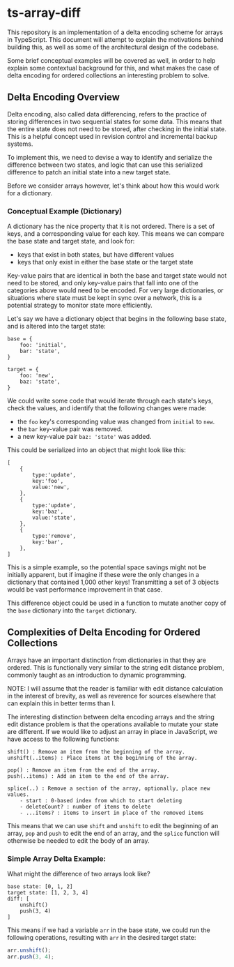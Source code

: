 # ts-array-diff

This repository is an implementation of a delta encoding scheme for arrays
in TypeScript. This document will attempt to explain the motivations behind
building this, as well as some of the architectural design of the codebase.

Some brief conceptual examples will be covered as well, in order to help explain
some contextual background for this, and what makes the case of delta encoding
for ordered collections an interesting problem to solve.

## Delta Encoding Overview

Delta encoding, also called data differencing, refers to the practice of storing
differences in two sequential states for some data. This means that the entire
state does not need to be stored, after checking in the initial state. This
is a helpful concept used in revision control and incremental backup systems.

To implement this, we need to devise a way to identify and serialize the
difference between two states, and logic that can use this serialized difference
to patch an initial state into a new target state.

Before we consider arrays however, let's think about how this would work for
a dictionary.

### Conceptual Example (Dictionary)

A dictionary has the nice property that it is not ordered. There is a set of
keys, and a corresponding value for each key. This means we can compare the
base state and target state, and look for:
*  keys that exist in both states, but have different values
*  keys that only exist in either the base state or the target state

Key-value pairs that are identical in both the base and target state would
not need to be stored, and only key-value pairs that fall into one of the
categories above would need to be encoded. For very large dictionaries, or
situations where state must be kept in sync over a network, this is a
potential strategy to monitor state more efficiently.

Let's say we have a dictionary object that begins in the following base state,
and is altered into the target state:

```
base = {
    foo: 'initial',
    bar: 'state',
}

target = {
    foo: 'new',
    baz: 'state',
}
```

We could write some code that would iterate through each state's keys, check
the values, and identify that the following changes were made:
*  the `foo` key's corresponding value was changed from `initial` to `new`.
*  the `bar` key-value pair was removed.
*  a new key-value pair `baz: 'state'` was added.

This could be serialized into an object that might look like this:
```
[
    {
        type:'update',
        key:'foo',
        value:'new',
    },
    {
        type:'update',
        key:'baz',
        value:'state',
    },
    {
        type:'remove',
        key:'bar',
    },
]
```

This is a simple example, so the potential space savings might not be initially
apparent, but if imagine if these were the only changes in a dictionary that
contained 1,000 other keys! Transmitting a set of 3 objects would be vast
performance improvement in that case.

This difference object could be used in a function to mutate another copy
of the `base` dictionary into the `target` dictionary.

## Complexities of Delta Encoding for Ordered Collections

Arrays have an important distinction from dictionaries in that they are
ordered. This is functionally very similar to the string edit distance problem,
commonly taught as an introduction to dynamic programming.

NOTE: I will assume that the reader is familiar with edit distance calculation
in the interest of brevity, as well as reverence for sources elsewhere that can
explain this in better terms than I.

The interesting distinction between delta encoding arrays and the string edit
distance problem is that the operations available to mutate your state are
different. If we would like to adjust an array in place in JavaScript, we have
access to the following functions:

```
shift() : Remove an item from the beginning of the array.
unshift(..items) : Place items at the beginning of the array.

pop() : Remove an item from the end of the array.
push(..items) : Add an item to the end of the array.

splice(..) : Remove a section of the array, optionally, place new values.
    - start : 0-based index from which to start deleting
    - deleteCount? : number of items to delete
    - ...items? : items to insert in place of the removed items
```

This means that we can use `shift` and `unshift` to edit the beginning of
an array, `pop` and `push` to edit the end of an array, and the `splice`
function will otherwise be needed to edit the body of an array.

### Simple Array Delta Example:

What might the difference of two arrays look like?

```
base state: [0, 1, 2]
target state: [1, 2, 3, 4]
diff: [
    unshift()
    push(3, 4)
]
```

This means if we had a variable `arr` in the base state, we could run the
following operations, resulting with `arr` in the desired target state:

```javascript
arr.unshift();
arr.push(3, 4);
```
